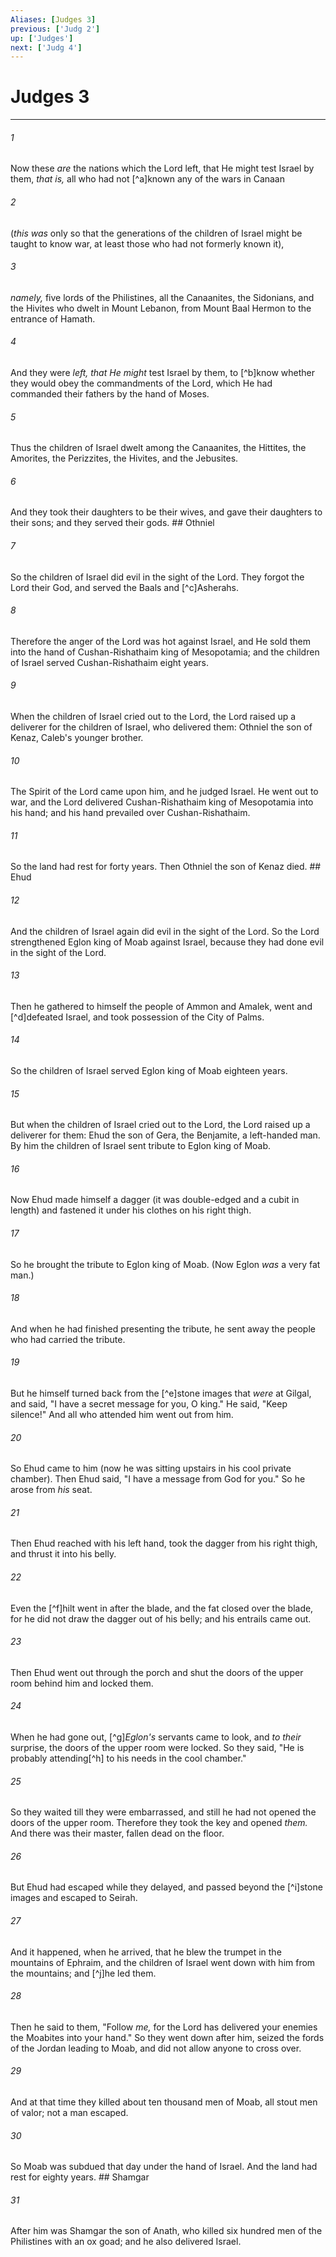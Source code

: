 ```yaml
---
Aliases: [Judges 3]
previous: ['Judg 2']
up: ['Judges']
next: ['Judg 4']
---
```

# Judges 3

***


###### 1 
Now these _are_ the nations which the Lord left, that He might test Israel by them, _that is,_ all who had not [^a]known any of the wars in Canaan 

###### 2 
(_this was_ only so that the generations of the children of Israel might be taught to know war, at least those who had not formerly known it), 

###### 3 
_namely,_ five lords of the Philistines, all the Canaanites, the Sidonians, and the Hivites who dwelt in Mount Lebanon, from Mount Baal Hermon to the entrance of Hamath. 

###### 4 
And they were _left, that He might_ test Israel by them, to [^b]know whether they would obey the commandments of the Lord, which He had commanded their fathers by the hand of Moses. 

###### 5 
Thus the children of Israel dwelt among the Canaanites, the Hittites, the Amorites, the Perizzites, the Hivites, and the Jebusites. 

###### 6 
And they took their daughters to be their wives, and gave their daughters to their sons; and they served their gods. ## Othniel 

###### 7 
So the children of Israel did evil in the sight of the Lord. They forgot the Lord their God, and served the Baals and [^c]Asherahs. 

###### 8 
Therefore the anger of the Lord was hot against Israel, and He sold them into the hand of Cushan-Rishathaim king of Mesopotamia; and the children of Israel served Cushan-Rishathaim eight years. 

###### 9 
When the children of Israel cried out to the Lord, the Lord raised up a deliverer for the children of Israel, who delivered them: Othniel the son of Kenaz, Caleb's younger brother. 

###### 10 
The Spirit of the Lord came upon him, and he judged Israel. He went out to war, and the Lord delivered Cushan-Rishathaim king of Mesopotamia into his hand; and his hand prevailed over Cushan-Rishathaim. 

###### 11 
So the land had rest for forty years. Then Othniel the son of Kenaz died. ## Ehud 

###### 12 
And the children of Israel again did evil in the sight of the Lord. So the Lord strengthened Eglon king of Moab against Israel, because they had done evil in the sight of the Lord. 

###### 13 
Then he gathered to himself the people of Ammon and Amalek, went and [^d]defeated Israel, and took possession of the City of Palms. 

###### 14 
So the children of Israel served Eglon king of Moab eighteen years. 

###### 15 
But when the children of Israel cried out to the Lord, the Lord raised up a deliverer for them: Ehud the son of Gera, the Benjamite, a left-handed man. By him the children of Israel sent tribute to Eglon king of Moab. 

###### 16 
Now Ehud made himself a dagger (it was double-edged and a cubit in length) and fastened it under his clothes on his right thigh. 

###### 17 
So he brought the tribute to Eglon king of Moab. (Now Eglon _was_ a very fat man.) 

###### 18 
And when he had finished presenting the tribute, he sent away the people who had carried the tribute. 

###### 19 
But he himself turned back from the [^e]stone images that _were_ at Gilgal, and said, "I have a secret message for you, O king." He said, "Keep silence!" And all who attended him went out from him. 

###### 20 
So Ehud came to him (now he was sitting upstairs in his cool private chamber). Then Ehud said, "I have a message from God for you." So he arose from _his_ seat. 

###### 21 
Then Ehud reached with his left hand, took the dagger from his right thigh, and thrust it into his belly. 

###### 22 
Even the [^f]hilt went in after the blade, and the fat closed over the blade, for he did not draw the dagger out of his belly; and his entrails came out. 

###### 23 
Then Ehud went out through the porch and shut the doors of the upper room behind him and locked them. 

###### 24 
When he had gone out, [^g]_Eglon's_ servants came to look, and _to their_ surprise, the doors of the upper room were locked. So they said, "He is probably attending[^h] to his needs in the cool chamber." 

###### 25 
So they waited till they were embarrassed, and still he had not opened the doors of the upper room. Therefore they took the key and opened _them._ And there was their master, fallen dead on the floor. 

###### 26 
But Ehud had escaped while they delayed, and passed beyond the [^i]stone images and escaped to Seirah. 

###### 27 
And it happened, when he arrived, that he blew the trumpet in the mountains of Ephraim, and the children of Israel went down with him from the mountains; and [^j]he led them. 

###### 28 
Then he said to them, "Follow _me,_ for the Lord has delivered your enemies the Moabites into your hand." So they went down after him, seized the fords of the Jordan leading to Moab, and did not allow anyone to cross over. 

###### 29 
And at that time they killed about ten thousand men of Moab, all stout men of valor; not a man escaped. 

###### 30 
So Moab was subdued that day under the hand of Israel. And the land had rest for eighty years. ## Shamgar 

###### 31 
After him was Shamgar the son of Anath, who killed six hundred men of the Philistines with an ox goad; and he also delivered Israel.
